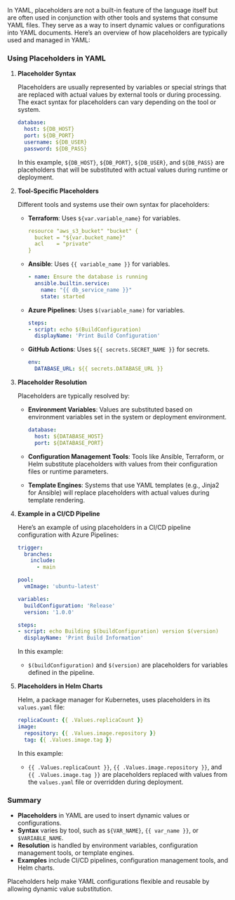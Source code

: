 In YAML, placeholders are not a built-in feature of the language itself but are often used in conjunction with other tools and systems that consume YAML files. They serve as a way to insert dynamic values or configurations into YAML documents. Here’s an overview of how placeholders are typically used and managed in YAML:

### Using Placeholders in YAML

1. **Placeholder Syntax**

   Placeholders are usually represented by variables or special strings that are replaced with actual values by external tools or during processing. The exact syntax for placeholders can vary depending on the tool or system.

   ```yaml
   database:
     host: ${DB_HOST}
     port: ${DB_PORT}
     username: ${DB_USER}
     password: ${DB_PASS}
   ```

   In this example, `${DB_HOST}`, `${DB_PORT}`, `${DB_USER}`, and `${DB_PASS}` are placeholders that will be substituted with actual values during runtime or deployment.

2. **Tool-Specific Placeholders**

   Different tools and systems use their own syntax for placeholders:

   - **Terraform**: Uses `${var.variable_name}` for variables.

     ```yaml
     resource "aws_s3_bucket" "bucket" {
       bucket = "${var.bucket_name}"
       acl    = "private"
     }
     ```

   - **Ansible**: Uses `{{ variable_name }}` for variables.

     ```yaml
     - name: Ensure the database is running
       ansible.builtin.service:
         name: "{{ db_service_name }}"
         state: started
     ```

   - **Azure Pipelines**: Uses `$(variable_name)` for variables.

     ```yaml
     steps:
     - script: echo $(BuildConfiguration)
       displayName: 'Print Build Configuration'
     ```

   - **GitHub Actions**: Uses `${{ secrets.SECRET_NAME }}` for secrets.

     ```yaml
     env:
       DATABASE_URL: ${{ secrets.DATABASE_URL }}
     ```

3. **Placeholder Resolution**

   Placeholders are typically resolved by:

   - **Environment Variables**: Values are substituted based on environment variables set in the system or deployment environment.

     ```yaml
     database:
       host: ${DATABASE_HOST}
       port: ${DATABASE_PORT}
     ```

   - **Configuration Management Tools**: Tools like Ansible, Terraform, or Helm substitute placeholders with values from their configuration files or runtime parameters.

   - **Template Engines**: Systems that use YAML templates (e.g., Jinja2 for Ansible) will replace placeholders with actual values during template rendering.

4. **Example in a CI/CD Pipeline**

   Here’s an example of using placeholders in a CI/CD pipeline configuration with Azure Pipelines:

   ```yaml
   trigger:
     branches:
       include:
         - main

   pool:
     vmImage: 'ubuntu-latest'

   variables:
     buildConfiguration: 'Release'
     version: '1.0.0'

   steps:
   - script: echo Building $(buildConfiguration) version $(version)
     displayName: 'Print Build Information'
   ```

   In this example:
   - `$(buildConfiguration)` and `$(version)` are placeholders for variables defined in the pipeline.

5. **Placeholders in Helm Charts**

   Helm, a package manager for Kubernetes, uses placeholders in its `values.yaml` file:

   ```yaml
   replicaCount: {{ .Values.replicaCount }}
   image:
     repository: {{ .Values.image.repository }}
     tag: {{ .Values.image.tag }}
   ```

   In this example:
   - `{{ .Values.replicaCount }}`, `{{ .Values.image.repository }}`, and `{{ .Values.image.tag }}` are placeholders replaced with values from the `values.yaml` file or overridden during deployment.

### Summary

- **Placeholders** in YAML are used to insert dynamic values or configurations.
- **Syntax** varies by tool, such as `${VAR_NAME}`, `{{ var_name }}`, or `$VARIABLE_NAME`.
- **Resolution** is handled by environment variables, configuration management tools, or template engines.
- **Examples** include CI/CD pipelines, configuration management tools, and Helm charts.

Placeholders help make YAML configurations flexible and reusable by allowing dynamic value substitution.

